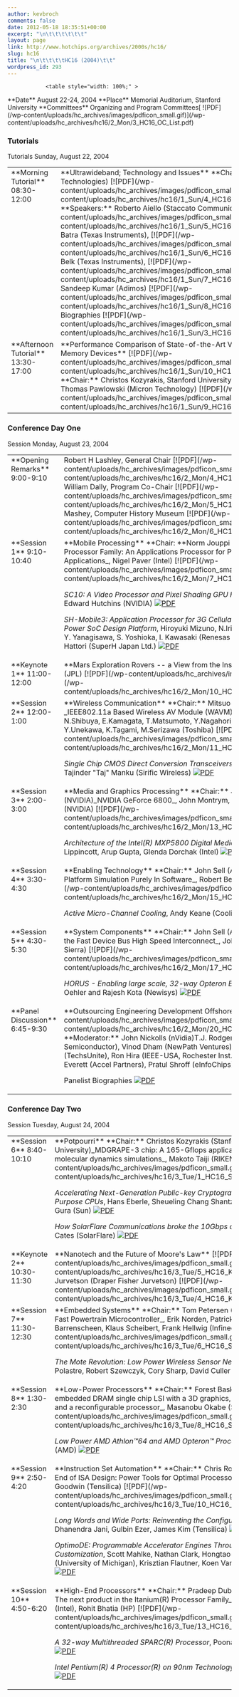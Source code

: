 ```yaml
---
author: kevbroch
comments: false
date: 2012-05-18 18:35:51+00:00
excerpt: "\n\t\t\t\t\t\t"
layout: page
link: http://www.hotchips.org/archives/2000s/hc16/
slug: hc16
title: "\n\t\t\t\tHC16 (2004)\t\t"
wordpress_id: 293
---
```



				<table style="width: 100%;" >
<tbody >
<tr >

<td width="20%" >**Date**
</td>

<td >August 22-24, 2004
</td>
</tr>
<tr >

<td >**Place**
</td>

<td >Memorial Auditorium, Stanford University
</td>
</tr>
<tr >

<td >**Committees**
</td>

<td >Organizing and Program Committees[ ![PDF](/wp-content/uploads/hc_archives/images/pdficon_small.gif)](/wp-content/uploads/hc_archives/hc16/2_Mon/3_HC16_OC_List.pdf)
</td>
</tr>
</tbody>
</table>



### Tutorials


<table style="width: 100%;" >
<tbody >
<tr >
Tutorials
Sunday, August 22, 2004
</tr>
<tr valign="top" >

<td width="20%" >**Morning Tutorial**
08:30-12:00
</td>

<td >**Ultrawideband; Technology and Issues**
**Chair:** Tom Petersen (MIPS Technologies) [![PDF](/wp-content/uploads/hc_archives/images/pdficon_small.gif)](/wp-content/uploads/hc_archives/hc16/1_Sun/4_HC16_amTut_intro_bw.pdf)
**Speakers:** Roberto Aiello (Staccato Communications),[![PDF](/wp-content/uploads/hc_archives/images/pdficon_small.gif)](/wp-content/uploads/hc_archives/hc16/1_Sun/5_HC16_amTut_1_bw.pdf)
Anuj Batra (Texas Instruments), [![PDF](/wp-content/uploads/hc_archives/images/pdficon_small.gif)](/wp-content/uploads/hc_archives/hc16/1_Sun/6_HC16_amTut_2_bw.pdf)
Nathan Belk (Texas Instruments), [![PDF](/wp-content/uploads/hc_archives/images/pdficon_small.gif)](/wp-content/uploads/hc_archives/hc16/1_Sun/7_HC16_amTut_3_bw.pdf)
Sandeep Kumar (Adimos) [![PDF](/wp-content/uploads/hc_archives/images/pdficon_small.gif)](/wp-content/uploads/hc_archives/hc16/1_Sun/8_HC16_amTut_4_bw.pdf)Speaker Biographies [![PDF](/wp-content/uploads/hc_archives/images/pdficon_small.gif)](/wp-content/uploads/hc_archives/hc16/1_Sun/3_HC16_amTut_bios.pdf)
</td>
</tr>
<tr valign="top" >

<td >**Afternoon Tutorial**
13:30-17:00
</td>

<td >**Performance Comparison of State-of-the-Art Volatile and Non-Volatile Memory Devices** [![PDF](/wp-content/uploads/hc_archives/images/pdficon_small.gif)](/wp-content/uploads/hc_archives/hc16/1_Sun/10_HC16_pmTut_1_bw.pdf)
**Chair:** Christos Kozyrakis, Stanford University
**Speakers:** J. Thomas Pawlowski (Micron Technology) [![PDF](/wp-content/uploads/hc_archives/images/pdficon_small.gif)](/wp-content/uploads/hc_archives/hc16/1_Sun/9_HC16_pmTut_bio.pdf)
</td>
</tr>
</tbody>
</table>



### Conference Day One


<table style="width: 100%;" >
<tbody >
<tr >
Session
Monday, August 23, 2004
</tr>
<tr valign="top" >

<td >**Opening Remarks**
9:00-9:10
</td>

<td >Robert H Lashley, General Chair [![PDF](/wp-content/uploads/hc_archives/images/pdficon_small.gif)](/wp-content/uploads/hc_archives/hc16/2_Mon/4_HC16_GC_Opening.pdf)
William Dally, Program Co-Chair [![PDF](/wp-content/uploads/hc_archives/images/pdficon_small.gif)](/wp-content/uploads/hc_archives/hc16/2_Mon/5_HC16_PC_Opening.pdf)
John Mashey, Computer History Museum [![PDF](/wp-content/uploads/hc_archives/images/pdficon_small.gif)](/wp-content/uploads/hc_archives/hc16/2_Mon/6_HC16_CHM_bw.pdf)
</td>
</tr>
<tr valign="top" >

<td >**Session 1**
9:10-10:40
</td>

<td >**Mobile Processing**
**Chair: **Norm Jouppi (HP)
_Intel(R) PXA27x Processor Family: An Applications Processor for Phone and PDA Applications_, Nigel Paver (Intel) [![PDF](/wp-content/uploads/hc_archives/images/pdficon_small.gif)](/wp-content/uploads/hc_archives/hc16/2_Mon/7_HC16_Sess1_Pres1_bw.pdf)

_SC10: A Video Processor and Pixel Shading GPU For Handheld Devices_, Edward Hutchins (NVIDIA) [![PDF](/wp-content/uploads/hc_archives/images/pdficon_small.gif)](/wp-content/uploads/hc_archives/hc16/2_Mon/8_HC16_Sess1_Pres2_bw.pdf)

_SH-Mobile3: Application Processor for 3G Cellular Phones on a Low-Power SoC Design Platform_, Hiroyuki Mizuno, N.Irie, K.Uchiyama (Hitachi), Y. Yanagisawa, S. Yoshioka, I. Kawasaki (Renesas Technology Corp.), T. Hattori (SuperH Japan Ltd.) [![PDF](/wp-content/uploads/hc_archives/images/pdficon_small.gif)](/wp-content/uploads/hc_archives/hc16/2_Mon/9_HC16_Sess1_Pres3_bw.pdf)
</td>
</tr>
<tr valign="top" >

<td >**Keynote 1**
11:00-12:00
</td>

<td >**Mars Exploration Rovers -- a View from the Inside**, Robert Denise (JPL) [![PDF](/wp-content/uploads/hc_archives/images/pdficon_small.gif)](/wp-content/uploads/hc_archives/hc16/2_Mon/10_HC16_Keynote1_bio.pdf)
</td>
</tr>
<tr valign="top" >

<td >**Session 2**
12:00-1:00
</td>

<td >**Wireless Communication**
**Chair:** Mitsuo Saito (Toshiba)
_IEEE802.11a Based Wireless AV Module (WAVM)_, Takashi Wakutsu, N.Shibuya, E.Kamagata, T.Matsumoto, Y.Nagahori, T.Sakamoto, Y.Unekawa, K.Tagami, M.Serizawa (Toshiba) [![PDF](/wp-content/uploads/hc_archives/images/pdficon_small.gif)](/wp-content/uploads/hc_archives/hc16/2_Mon/11_HC16_Sess2_Pres1_bw.pdf)

_Single Chip CMOS Direct Conversion Transceivers for WWAN and WLAN_, Tajinder "Taj" Manku (Sirific Wireless) [![PDF](/wp-content/uploads/hc_archives/images/pdficon_small.gif)](/wp-content/uploads/hc_archives/hc16/2_Mon/12_HC16_Sess2_Pres2_bw.pdf)
</td>
</tr>
<tr valign="top" >

<td >**Session 3**
2:00-3:00
</td>

<td >**Media and Graphics Processing**
**Chair:** John Nickolls (NVIDIA)_NVIDIA GeForce 6800_, John Montrym, Henry Moreton (NVIDIA) [![PDF](/wp-content/uploads/hc_archives/images/pdficon_small.gif)](/wp-content/uploads/hc_archives/hc16/2_Mon/13_HC16_Sess3_Pres1_bw.pdf)

_Architecture of the Intel(R) MXP5800 Digital Media Processor_, Lou Lippincott, Arup Gupta, Glenda Dorchak (Intel) [![PDF](/wp-content/uploads/hc_archives/images/pdficon_small.gif)](/wp-content/uploads/hc_archives/hc16/2_Mon/14_HC16_Sess3_Pres2_bw.pdf)
</td>
</tr>
<tr valign="top" >

<td >**Session 4**
3:30-4:30
</td>

<td >**Enabling Technology**
**Chair:** John Sell (AMD)_SimNow™: Fast Platform Simulation Purely In Software_, Robert Bedichek (AMD) [![PDF](/wp-content/uploads/hc_archives/images/pdficon_small.gif)](/wp-content/uploads/hc_archives/hc16/2_Mon/15_HC16_Sess4_Pres1_bw.pdf)

_Active Micro-Channel Cooling_, Andy Keane (Cooligy) [![PDF](/wp-content/uploads/hc_archives/images/pdficon_small.gif)](/wp-content/uploads/hc_archives/hc16/2_Mon/16_HC16_Sess4_Pres2_bw.pdf)
</td>
</tr>
<tr valign="top" >

<td >**Session 5**
4:30-5:30
</td>

<td >**System Components**
**Chair:** John Sell (AMD)_The RM9150 and the Fast Device Bus High Speed Interconnect_, John R. Kinsel (PMC-Sierra) [![PDF](/wp-content/uploads/hc_archives/images/pdficon_small.gif)](/wp-content/uploads/hc_archives/hc16/2_Mon/17_HC16_Sess5_Pres1_bw.pdf)

_HORUS - Enabling large scale, 32-way Opteron Enterprise Servers_, Rich Oehler and Rajesh Kota (Newisys) [![PDF](/wp-content/uploads/hc_archives/images/pdficon_small.gif)](/wp-content/uploads/hc_archives/hc16/2_Mon/18_HC16_Sess5_Pres2_bw.pdf)
</td>
</tr>
<tr valign="top" >

<td >**Panel Discussion**
6:45-9:30
</td>

<td >**Outsourcing Engineering Development Offshore** [![PDF](/wp-content/uploads/hc_archives/images/pdficon_small.gif)](/wp-content/uploads/hc_archives/hc16/2_Mon/20_HC16_Panel_Pres_bw.pdf)
**Moderator:** John Nickolls (nVidia)T.J. Rodgers (Cypress Semiconductor), Vinod Dham (NewPath Ventures), Natasha Humphries (TechsUnite), Ron Hira (IEEE-USA, Rochester Inst. Technology), Carl Everett (Accel Partners), Pratul Shroff (eInfoChips)

Panelist Biographies [![PDF](/wp-content/uploads/hc_archives/images/pdficon_small.gif)](/wp-content/uploads/hc_archives/hc16/2_Mon/19_HC16_Panel_bios.pdf)
</td>
</tr>
</tbody>
</table>



### Conference Day Two


<table style="width: 100%;" >
<tbody >
<tr >
Session
Tuesday, August 24, 2004
</tr>
<tr valign="top" >

<td >**Session 6**
8:40-10:10
</td>

<td >**Potpourri**
**Chair:** Christos Kozyrakis (Stanford University)_MDGRAPE-3 chip: A 165-Gflops application-specific LSI for molecular dynamics simulations_, Makoto Taiji (RIKEN) [![PDF](/wp-content/uploads/hc_archives/images/pdficon_small.gif)](/wp-content/uploads/hc_archives/hc16/3_Tue/1_HC16_Sess6_Pres1_bw.pdf)

_Accelerating Next-Generation Public-key Cryptography on General-Purpose CPUs_, Hans Eberle, Sheueling Chang Shantz, Vipul Gupta, Nils Gura (Sun) [![PDF](/wp-content/uploads/hc_archives/images/pdficon_small.gif)](/wp-content/uploads/hc_archives/hc16/3_Tue/2_HC16_Sess6_Pres2_bw.pdf)

_How SolarFlare Communications broke the 10Gbps on UTP barrier_, Ron Cates (SolarFlare) [![PDF](/wp-content/uploads/hc_archives/images/pdficon_small.gif)](/wp-content/uploads/hc_archives/hc16/3_Tue/3_HC16_Sess6_Pres3_bw.pdf)
</td>
</tr>
<tr valign="top" >

<td >**Keynote 2**
10:30-11:30
</td>

<td >**Nanotech and the Future of Moore's Law** [![PDF](/wp-content/uploads/hc_archives/images/pdficon_small.gif)](/wp-content/uploads/hc_archives/hc16/3_Tue/5_HC16_Keynote2.pdf)
Steve Jurvetson (Draper Fisher Jurvetson) [![PDF](/wp-content/uploads/hc_archives/images/pdficon_small.gif)](/wp-content/uploads/hc_archives/hc16/3_Tue/4_HC16_Keynote2_bio.pdf)
</td>
</tr>
<tr valign="top" >

<td >**Session 7**
11:30-12:30
</td>

<td >**Embedded Systems**
**Chair:** Tom Petersen (MIPS Technologies)_A Fast Powertrain Microcontroller_, Erik Norden, Patrick Leteinturier, Jens Barrenscheen, Klaus Scheibert, Frank Hellwig (Infineon) [![PDF](/wp-content/uploads/hc_archives/images/pdficon_small.gif)](/wp-content/uploads/hc_archives/hc16/3_Tue/6_HC16_Sess7_Pres1_bw.pdf)

_The Mote Revolution: Low Power Wireless Sensor Network Devices_, Joseph Polastre, Robert Szewczyk, Cory Sharp, David Culler (UC Berkeley) [![PDF](/wp-content/uploads/hc_archives/images/pdficon_small.gif)](/wp-content/uploads/hc_archives/hc16/3_Tue/7_HC16_Sess7_Pres2_bw.pdf)
</td>
</tr>
<tr valign="top" >

<td >**Session 8**
1:30-2:30
</td>

<td >**Low-Power Processors**
**Chair:** Forest Baskett (NEA)_A 90nm embedded DRAM single chip LSI with a 3D graphics, H.264 codec engine, and a reconfigurable processor_, Masanobu Okabe (Sony) [![PDF](/wp-content/uploads/hc_archives/images/pdficon_small.gif)](/wp-content/uploads/hc_archives/hc16/3_Tue/8_HC16_Sess8_Pres1_bw.pdf)

_Low Power AMD Athlon™64 and AMD Opteron™ Processors_, Marius Evers (AMD) [![PDF](/wp-content/uploads/hc_archives/images/pdficon_small.gif)](/wp-content/uploads/hc_archives/hc16/3_Tue/9_HC16_Sess8_Pres2_bw.pdf)
</td>
</tr>
<tr valign="top" >

<td >**Session 9**
2:50-4:20
</td>

<td >**Instruction Set Automation**
**Chair:** Chris Rowen (Tensilica)_The End of ISA Design: Power Tools for Optimal Processor Generation_, David Goodwin (Tensilica) [![PDF](/wp-content/uploads/hc_archives/images/pdficon_small.gif)](/wp-content/uploads/hc_archives/hc16/3_Tue/10_HC16_Sess9_Pres1_bw.pdf)

_Long Words and Wide Ports: Reinventing the Configurable Processor_, Dhanendra Jani, Gulbin Ezer, James Kim (Tensilica) [![PDF](/wp-content/uploads/hc_archives/images/pdficon_small.gif)](/wp-content/uploads/hc_archives/hc16/3_Tue/11_HC16_Sess9_Pres2_bw.pdf)

_OptimoDE: Programmable Accelerator Engines Through Retargetable Customization_, Scott Mahlke, Nathan Clark, Hongtao Zhong, Kevin Fan (University of Michigan), Krisztian Flautner, Koen Van Nieuwenhove (ARM) [![PDF](/wp-content/uploads/hc_archives/images/pdficon_small.gif)](/wp-content/uploads/hc_archives/hc16/3_Tue/12_HC16_Sess9_Pres3_bw.pdf)
</td>
</tr>
<tr valign="top" >

<td >**Session 10**
4:50-6:20
</td>

<td >**High-End Processors**
**Chair:** Pradeep Dubey (Intel)_Montecito - The next product in the Itanium(R) Processor Family_, Cameron McNairy (Intel), Rohit Bhatia (HP) [![PDF](/wp-content/uploads/hc_archives/images/pdficon_small.gif)](/wp-content/uploads/hc_archives/hc16/3_Tue/13_HC16_Sess10_Pres1_bw.pdf)

_A 32-way Multithreaded SPARC(R) Processor_, Poonacha Kongetira (Sun) [![PDF](/wp-content/uploads/hc_archives/images/pdficon_small.gif)](/wp-content/uploads/hc_archives/hc16/3_Tue/14_HC16_Sess10_Pres2_bw.pdf)

_Intel Pentium(R) 4 Processor(R) on 90nm Technology_, Ronak Singhal (Intel) [![PDF](/wp-content/uploads/hc_archives/images/pdficon_small.gif)](/wp-content/uploads/hc_archives/hc16/3_Tue/15_HC16_Sess10_Pres3_bw.pdf)
</td>
</tr>
</tbody>
</table>		
